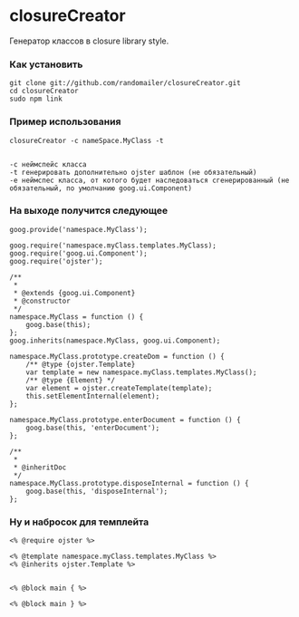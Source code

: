 closureCreator
==============

Генератор классов в closure library style.

### Как установить

    git clone git://github.com/randomailer/closureCreator.git
    cd closureCreator
    sudo npm link


### Пример использования

    closureCreator -c nameSpace.MyClass -t


    -c неймспейс класса
    -t генерировать дополнительно ojster шаблон (не обязательный)
    -e неймспес класса, от котого будет наследоваться сгенерированный (не обязательный, по умолчанию goog.ui.Component)

### На выходе получится следующее

```
goog.provide('namespace.MyClass');

goog.require('namespace.myClass.templates.MyClass);
goog.require('goog.ui.Component');
goog.require('ojster');

/**
 *
 * @extends {goog.ui.Component}
 * @constructor
 */
namespace.MyClass = function () {
    goog.base(this);
};
goog.inherits(namespace.MyClass, goog.ui.Component);

namespace.MyClass.prototype.createDom = function () {
    /** @type {ojster.Template}
    var template = new namespace.myClass.templates.MyClass();
    /** @type {Element} */
    var element = ojster.createTemplate(template);
    this.setElementInternal(element);
};

namespace.MyClass.prototype.enterDocument = function () {
    goog.base(this, 'enterDocument');
};

/**
 *
 * @inheritDoc
 */
namespace.MyClass.prototype.disposeInternal = function () {
    goog.base(this, 'disposeInternal');
};
```

### Ну и набросок для темплейта

```
<% @require ojster %>

<% @template namespace.myClass.templates.MyClass %>
<% @inherits ojster.Template %>


<% @block main { %>

<% @block main } %>
```